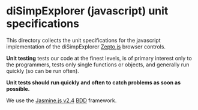 # diSimpExplorer (javascript) unit specifications

This directory collects the unit specifications for the javascript 
implementation of the diSimpExplorer [Zepto.js](http://zeptojs.com/) 
browser controls.

**Unit testing** tests our code at the finest levels, is of primary 
interest only to the programmers, tests only single functions or objects, 
and generally run quickly (so can be run often).

**Unit tests should run quickly and often to catch problems as soon as 
possible.**

We use the [Jasmine.js
v2.4](http://jasmine.github.io/2.4/introduction.html)
[BDD](https://en.wikipedia.org/wiki/Behavior-driven_development)
framework.